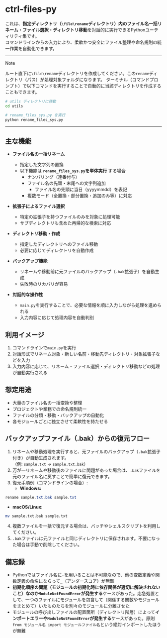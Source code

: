 # ctrl-files-py
これは、**指定ディレクトリ（`\file\rename`ディレクトリ）内のファイル名一括リネーム・ファイル選択・ディレクトリ移動**を対話的に実行できるPythonユーティリティ集です。<br>
コマンドラインからの入力により、柔軟かつ安全にファイル整理や命名規則の統一作業を自動化できます。

---

> [!NOTE]
> ルート直下に`\file\rename`ディレクトリを作成してください。この`rename`ディレクトリ（パス）が処理対象フォルダになります。
> ターミナル（コマンドプロンプト）で以下コマンドを実行することで自動的に当該ディレクトリを作成することもできます。
```bash
# utils ディレクトリに移動
cd utils

# rename_files_sys.py を実行
python rename_files_sys.py
```

---

## 主な機能
- **ファイル名の一括リネーム**
  - 指定した文字列の置換
  - 以下機能は **`rename_files_sys.py`を単体実行** する場合
    - ナンバリング（連番付与）
    - ファイル名の先頭・末尾への文字列追加
      - ファイル名の先頭に当日（yyyymmdd）を表記
    - 複数モード（全置換・部分置換・追加のみ等）に対応

- **拡張子によるファイル選択**
  - 特定の拡張子を持つファイルのみを対象に処理可能
  - サブディレクトリも含めた再帰的な検索に対応

- **ディレクトリ移動・作成**
  - 指定したディレクトリへのファイル移動
  - 必要に応じてディレクトリを自動作成

- **バックアップ機能**
  - リネームや移動前に元ファイルのバックアップ（`.bak`拡張子）を自動生成
  - 失敗時のリカバリが容易

- **対話的な操作性**
  - `main.py`を実行することで、必要な情報を順に入力しながら処理を進められる
  - 入力内容に応じて処理内容を自動判別

## 利用イメージ
1. コマンドラインで`main.py`を実行
2. 対話形式でリネーム対象・新しい名前・移動先ディレクトリ・対象拡張子などを入力
3. 入力内容に応じて、リネーム・ファイル選択・ディレクトリ移動などの処理が自動実行される

## 想定用途
- 大量のファイル名の一括変換や整理
- プロジェクトや業務での命名規則統一
- ファイルの分類・移動・バックアップの自動化
- 各モジュールごとに独立させて柔軟性を持たせる

## バックアップファイル（.bak）からの復元フロー
1. リネームや移動処理を実行すると、元ファイルのバックアップ（`.bak`拡張子付き）が自動生成されます。<br>
（例: `sample.txt` → `sample.txt.bak`）
2. 万が一リネームや移動後のファイルに問題があった場合は、`.bak`ファイルを元のファイル名に戻すことで簡単に復元できます。
3. 復元手順例（コマンドラインの場合）:
   - **Windows:**
```powershell
rename sample.txt.bak sample.txt
```
   - **macOS/Linux:**
```bash
mv sample.txt.bak sample.txt
```
4. 複数ファイルを一括で復元する場合は、バッチやシェルスクリプトを利用してください。
5. `.bak`ファイルは元ファイルと同じディレクトリに保存されます。不要になった場合は手動で削除してください。

## 備忘録
- Pythonではファイル名に`-`を用いることは不可能なので、他の変数定義や関数定義の命名にならって`_`（アンダースコア）が無難
- **初期化順序の問題（モジュールの初期化時に依存関係が適切に解決されないこと）なのか`ModuleNotFoundError`が発生する**ケースがあった。応急処置として、一つのファイルにモジュールを包含して（関係する関数やモジュールをまとめて）いたものたちを別々のモジュールに分離させた
- モジュールの呼び出しファイルの配置箇所（ディレクトリ階層）によって**インポートエラーや`ModuleNotFoundError`が発生する**ケースがあった。原則`from モジュール名 import モジュールファイル名`という絶対インポートしたほうが無難
